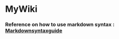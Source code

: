 # MyWiki


### Reference on how to use markdown syntax  : [Markdownsyntaxguide](https://confluence.atlassian.com/bitbucketserver/markdown-syntax-guide-776639995.html#Markdownsyntaxguide-Markdownsyntax)
